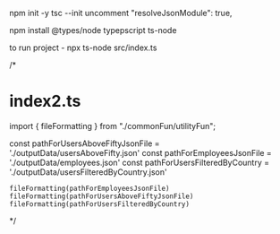 npm init -y
tsc --init 
uncomment "resolveJsonModule": true, 

npm install @types/node typepscript ts-node



to run project -
npx ts-node src/index.ts


/*

index2.ts
===========
import { fileFormatting } from "./commonFun/utilityFun";

const pathForUsersAboveFiftyJsonFile = './outputData/usersAboveFifty.json'
const pathForEmployeesJsonFile = './outputData/employees.json'
const pathForUsersFilteredByCountry = './outputData/usersFilteredByCountry.json'


    fileFormatting(pathForEmployeesJsonFile)
    fileFormatting(pathForUsersAboveFiftyJsonFile)
    fileFormatting(pathForUsersFilteredByCountry)

*/


